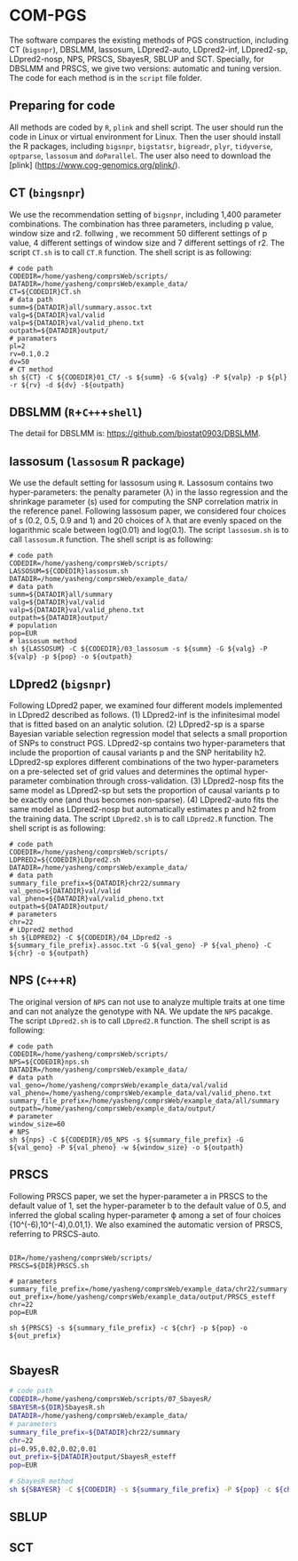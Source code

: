 # COM-PGS
The software compares the existing methods of PGS construction, including CT (`bigsnpr`), DBSLMM, lassosum, LDpred2-auto, LDpred2-inf, LDpred2-sp, LDpred2-nosp, NPS, PRSCS, SbayesR, SBLUP and SCT. Specially, for DBSLMM and PRSCS, we give two versions: automatic and tuning version. The code for each method is in the `script` file folder. 

## Preparing for code
All methods are coded by `R`, `plink` and shell script. The user should run the code in Linux or virtual environment for Linux. Then the user should install the R packages, including `bigsnpr`, `bigstatsr`, `bigreadr`, `plyr`, `tidyverse`, `optparse`, `lassosum` and `doParallel`. The user also need to download the [plink] (https://www.cog-genomics.org/plink/). 
## CT (`bingsnpr`)
We use the recommendation setting of `bigsnpr`, including 1,400 parameter combinations. The combination has three parameters, including p value, window size and r2. follwing , we recomment 50 different settings of p value, 4 different settings of window size and 7 different settings of r2. 
The script `CT.sh` is to call `CT.R` function. The shell script is as following:
````shell
# code path
CODEDIR=/home/yasheng/comprsWeb/scripts/
DATADIR=/home/yasheng/comprsWeb/example_data/
CT=${CODEDIR}CT.sh
# data path
summ=${DATADIR}all/summary.assoc.txt
valg=${DATADIR}val/valid
valp=${DATADIR}val/valid_pheno.txt
outpath=${DATADIR}output/
# paramaters
pl=2
rv=0.1,0.2
dv=50
# CT method
sh ${CT} -C ${CODEDIR}01_CT/ -s ${summ} -G ${valg} -P ${valp} -p ${pl} -r ${rv} -d ${dv} -${outpath}
````

## DBSLMM (`R`+`C++`+`shell`)
The detail for DBSLMM is: https://github.com/biostat0903/DBSLMM. 

## lassosum (`lassosum` R package)
We use the default setting for lassosum using `R`. Lassosum contains two hyper-parameters: the penalty parameter (λ) in the lasso regression and the shrinkage parameter (s) used for computing the SNP correlation matrix in the reference panel. Following lassosum paper, we considered four choices of s (0.2, 0.5, 0.9 and 1) and 20 choices of λ that are evenly spaced on the logarithmic scale between log(0.01) and log(0.1). The script `lassosum.sh` is to call `lassosum.R` function. The shell script is as following:
````shell
# code path
CODEDIR=/home/yasheng/comprsWeb/scripts/
LASSOSUM=${CODEDIR}lassosum.sh
DATADIR=/home/yasheng/comprsWeb/example_data/
# data path
summ=${DATADIR}all/summary
valg=${DATADIR}val/valid
valp=${DATADIR}val/valid_pheno.txt
outpath=${DATADIR}output/
# population
pop=EUR
# lassosum method
sh ${LASSOSUM} -C ${CODEDIR}/03_lassosum -s ${summ} -G ${valg} -P ${valp} -p ${pop} -o ${outpath}
````

## LDpred2 (`bigsnpr`)
Following LDpred2 paper, we examined four different models implemented in LDpred2 described as follows. (1) LDpred2-inf is the infinitesimal model that is fitted based on an analytic solution. (2) LDpred2-sp is a sparse Bayesian variable selection regression model that selects a small proportion of SNPs to construct PGS. LDpred2-sp contains two hyper-parameters that include the proportion of causal variants p and the SNP heritability h2. LDpred2-sp explores different combinations of the two hyper-parameters on a pre-selected set of grid values and determines the optimal hyper-parameter combination through cross-validation. (3) LDpred2-nosp fits the same model as LDpred2-sp but sets the proportion of causal variants p to be exactly one (and thus becomes non-sparse). (4) LDpred2-auto fits the same model as LDpred2-nosp but automatically estimates p and h2 from the training data. The script `LDpred2.sh` is to call `LDpred2.R` function. The shell script is as following:
````shell
# code path
CODEDIR=/home/yasheng/comprsWeb/scripts/
LDPRED2=${CODEDIR}LDpred2.sh
DATADIR=/home/yasheng/comprsWeb/example_data/
# data path
summary_file_prefix=${DATADIR}chr22/summary
val_geno=${DATADIR}val/valid
val_pheno=${DATADIR}val/valid_pheno.txt
outpath=${DATADIR}output/
# parameters
chr=22
# LDpred2 method
sh ${LDPRED2} -C ${CODEDIR}/04_LDpred2 -s ${summary_file_prefix}.assoc.txt -G ${val_geno} -P ${val_pheno} -C ${chr} -o ${outpath}
````

## NPS (`C++`+`R`)
The original version of `NPS` can not use to analyze multiple traits at one time and can not analyze the genotype with NA. We update the `NPS` pacakge. The script `LDpred2.sh` is to call `LDpred2.R` function. The shell script is as following:
````shell
# code path
CODEDIR=/home/yasheng/comprsWeb/scripts/
NPS=${CODEDIR}nps.sh
DATADIR=/home/yasheng/comprsWeb/example_data/
# data path
val_geno=/home/yasheng/comprsWeb/example_data/val/valid
val_pheno=/home/yasheng/comprsWeb/example_data/val/valid_pheno.txt
summary_file_prefix=/home/yasheng/comprsWeb/example_data/all/summary
outpath=/home/yasheng/comprsWeb/example_data/output/
# parameter
window_size=60
# NPS
sh ${nps} -C ${CODEDIR}/05_NPS -s ${summary_file_prefix} -G ${val_geno} -P ${val_pheno} -w ${window_size} -o ${outpath}
````

## PRSCS
Following PRSCS paper, we set the hyper-parameter a in PRSCS to the default value of 1, set the hyper-parameter b to the default value of 0.5, and inferred the global scaling hyper-parameter ϕ among a set of four choices {10^(-6),10^(-4),0.01,1}. We also examined the automatic version of PRSCS, referring to PRSCS-auto. 
````shell

DIR=/home/yasheng/comprsWeb/scripts/
PRSCS=${DIR}PRSCS.sh

# parameters
summary_file_prefix=/home/yasheng/comprsWeb/example_data/chr22/summary
out_prefix=/home/yasheng/comprsWeb/example_data/output/PRSCS_esteff
chr=22
pop=EUR

sh ${PRSCS} -s ${summary_file_prefix} -c ${chr} -p ${pop} -o ${out_prefix}


````

## SbayesR
````bash
# code path
CODEDIR=/home/yasheng/comprsWeb/scripts/07_SbayesR/
SBAYESR=${DIR}SbayesR.sh
DATADIR=/home/yasheng/comprsWeb/example_data/
# parameters
summary_file_prefix=${DATADIR}chr22/summary
chr=22
pi=0.95,0.02,0.02,0.01
out_prefix=${DATADIR}output/SbayesR_esteff
pop=EUR

# SbayesR method
sh ${SBAYESR} -C ${CODEDIR} -s ${summary_file_prefix} -P ${pop} -c ${chr} -p ${pi} -o ${out_prefix}
````
## SBLUP

## SCT

